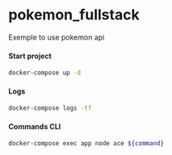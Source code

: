 # pokemon_fullstack
Exemple to use pokemon api 

#### Start project ####
```bash
docker-compose up -d
```

#### Logs ####
```bash
docker-compose logs -tf
```

#### Commands CLI #####
```bash
docker-compose exec app node ace ${command}
```